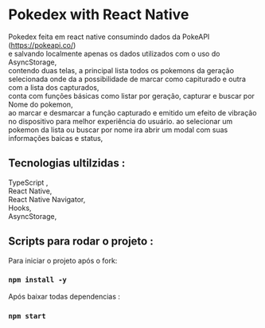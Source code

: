 # Pokedex with React Native

Pokedex feita em react native consumindo dados da PokeAPI (https://pokeapi.co/) <br />
e salvando localmente apenas os dados utilizados com o uso do AsyncStorage, <br />
contendo duas telas, a principal lista todos os pokemons da geração selecionada onde da a possibilidade de marcar como capiturado e outra com a lista dos capturados, <br />
conta com funções básicas como listar por geração, capturar e buscar por Nome do pokemon, <br />
ao marcar e desmarcar a função capturado e emitido um efeito de vibração no dispositivo para melhor experiência do usuário. 
ao selecionar um pokemon da lista ou buscar por nome ira abrir um modal com suas informações baicas e status, <br />

## Tecnologias ultilzidas : <br />
TypeScript , <br />
React Native, <br />
React Native Navigator, <br />
Hooks, <br />
AsyncStorage, <br />

##  Scripts para rodar o projeto : 

Para iniciar o projeto após o fork:

### `npm install -y`
Após baixar todas dependencias : 
### `npm start`

